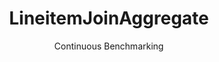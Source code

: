---
layout: default
title: LineitemJoinAggregate
subtitle: Continuous Benchmarking
selected: Aggregate
expanded: Benchmarking
benchmark: /individual_results/LineitemJoinAggregate.html
---
